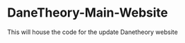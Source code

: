 DaneTheory-Main-Website
=======================

This will house the code for the update Danetheory website
